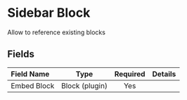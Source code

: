 # Sidebar Block

Allow to reference existing blocks

## Fields

| Field Name  |        Type         | Required | Details                                                      |
| :---------- | :-----------------: | :------: | :----------------------------------------------------------- |
| Embed Block       |     Block (plugin)      |    Yes    | |
